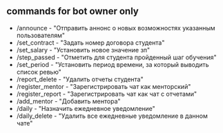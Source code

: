 
commands for bot owner only
  -
- /announce - "Отправить аннонс о новых возможностях указанным пользователям"
- /set_contract - "Задать номер договора студента"
- /set_salary - "Установить новое значение зп"
- /step_passed - "Отметить для студента пройденный шаг обучения"
- /set_period - "Установить период времени, за который выводить список ревью"
- /report_delete - "Удалить отчеты студента"
- /register_mentor - "Зарегистрировать чат как менторский"
- /register_report - "Зарегистрировать чат как чат с отчетами"
- /add_mentor - "Добавить ментора"
- /daily - "Назначить ежедневное уведомление"
- /daily_delete - "Удалить все ежедневные уведомление в данном чате"
